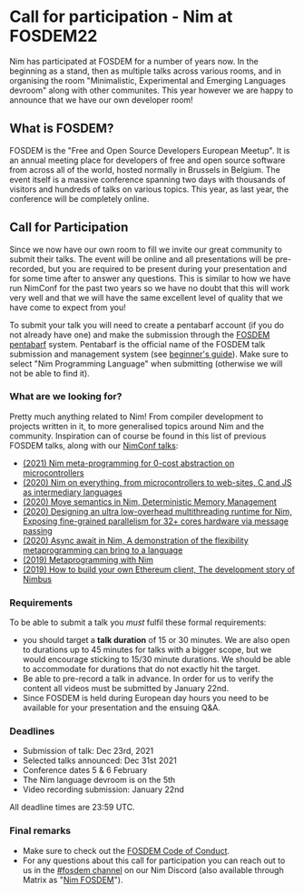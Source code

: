 # Call for participation - Nim at FOSDEM22
Nim has participated at FOSDEM for a number of years now. In the beginning as a
stand, then as multiple talks across various rooms, and in organising the room
"Minimalistic, Experimental and Emerging Languages devroom" along with other
communites. This year however we are happy to announce that we have our own
developer room!

## What is FOSDEM?
FOSDEM is the "Free and Open Source Developers European Meetup". It is an annual
meeting place for developers of free and open source software from across all of
the world, hosted normally in Brussels in Belgium. The event itself is a massive
conference spanning two days with thousands of visitors and hundreds of talks on
various topics. This year, as last year, the conference will be completely
online.

## Call for Participation
Since we now have our own room to fill we invite our great community to submit
their talks. The event will be online and all presentations will be pre-recorded,
but you are required to be present during your presentation and for some time
after to answer any questions. This is similar to how we have run NimConf for the
past two years so we have no doubt that this will work very well and that we will
have the same excellent level of quality that we have come to expect from you!

To submit your talk you will need to create a pentabarf account (if you do not already have one)
and make the submission through the [FOSDEM
pentabarf](https://penta.fosdem.org/submission/) system.
Pentabarf is the official name of the FOSDEM talk submission and management system
(see [beginner's guide](https://medium.com/@maartjeme/beginners-guide-to-pentabarf-78808a1ce5bf)).
Make sure to select "Nim
Programming Language" when submitting (otherwise we will not be able to find it).

### What are we looking for?
Pretty much anything related to Nim! From compiler development to projects
written in it, to more generalised topics around Nim and the community.
Inspiration can of course be found in this list of previous FOSDEM talks, along
with our [NimConf
talks](https://www.youtube.com/channel/UCDAYn_VFt0VisL5-1a5Dk7Q):

- [(2021) Nim meta-programming for 0-cost abstraction on microcontrollers](https://archive.fosdem.org/2021/schedule/event/nimdsl/)
- [(2020) Nim on everything, from microcontrollers to web-sites, C and JS as intermediary languages](https://archive.fosdem.org/2020/schedule/event/nimoneverything/)
- [(2020) Move semantics in Nim, Deterministic Memory Management](https://archive.fosdem.org/2020/schedule/event/nimmovesemantics/)
- [(2020) Designing an ultra low-overhead multithreading runtime for Nim, Exposing fine-grained parallelism for 32+ cores hardware via message passing](https://archive.fosdem.org/2020/schedule/event/nimultralowoverheadruntime/)
- [(2020) Async await in Nim, A demonstration of the flexibility metaprogramming can bring to a language](https://archive.fosdem.org/2020/schedule/event/asyncawaitnim/)
- [(2019) Metaprogramming with Nim](https://archive.fosdem.org/2019/schedule/event/nim_metaprogramming/)
- [(2019) How to build your own Ethereum client, The development story of Nimbus](https://archive.fosdem.org/2019/schedule/event/nimbus/)

### Requirements
To be able to submit a talk you _must_ fulfil these formal requirements:

- you should target a **talk duration** of 15 or 30 minutes. We are also open to durations up to 45 minutes for talks with a bigger scope, but we would encourage sticking to 15/30 minute durations.
  We should be able to accommodate for durations that do not exactly hit the target.
- Be able to pre-record a talk in advance. In order for us to verify the content
all videos must be submitted by January 22nd.
- Since FOSDEM is held during European day hours you need to be available for your
presentation and the ensuing Q&A.

### Deadlines
- Submission of talk: Dec 23rd, 2021
- Selected talks announced: Dec 31st 2021
- Conference dates 5 & 6 February
- The Nim language devroom is on the 5th
- Video recording submission: January 22nd

All deadline times are 23:59 UTC.

### Final remarks

- Make sure to check out the [FOSDEM Code of Conduct](https://fosdem.org/2022/practical/conduct/).
- For any questions about this call for participation you can reach out to us in the [#fosdem channel](https://discord.com/channels/371759389889003530/909464670098833409) on our Nim Discord (also available through Matrix as "[Nim FOSDEM](https://matrix.to/#/#nim-fosdem:matrix.org)").
